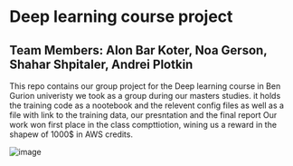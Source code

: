 # Deep learning course project 
## Team Members: Alon Bar Koter, Noa Gerson, Shahar Shpitaler, Andrei Plotkin

This repo contains our group project for the Deep learning course in Ben Gurion univeristy we took as a group during our masters studies.
it holds the training code as a nootebook and the relevent config files as well as a file with link to the training data, our presntation and the final report 
Our work won first place in the class compttiotion, wining us a reward in the shapew of 1000$ in AWS credits.

![image](https://github.com/user-attachments/assets/c85cd761-f7ed-437e-8b99-155f1ecee002)
